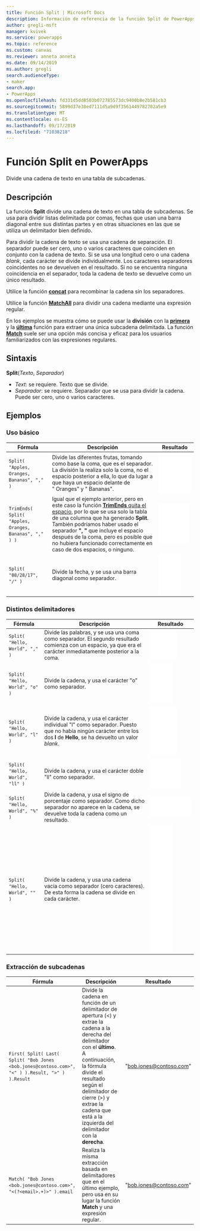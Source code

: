 ```yaml
---
title: Función Split | Microsoft Docs
description: Información de referencia de la función Split de PowerApps, con sintaxis y ejemplos
author: gregli-msft
manager: kvivek
ms.service: powerapps
ms.topic: reference
ms.custom: canvas
ms.reviewer: anneta anneta
ms.date: 09/14/2019
ms.author: gregli
search.audienceType:
- maker
search.app:
- PowerApps
ms.openlocfilehash: fd331d5dd8503b072785573dc9400b8e2b581cb3
ms.sourcegitcommit: 5899d37e38ed7111d5a9d9f3561449782702a5e9
ms.translationtype: MT
ms.contentlocale: es-ES
ms.lasthandoff: 09/17/2019
ms.locfileid: "71038218"
---
```

# <a name="split-function-in-powerapps"></a>Función Split en PowerApps
Divide una cadena de texto en una tabla de subcadenas.

## <a name="description"></a>Descripción
La función **Split** divide una cadena de texto en una tabla de subcadenas.  Se usa para dividir listas delimitada por comas, fechas que usan una barra diagonal entre sus distintas partes y en otras situaciones en las que se utiliza un delimitador bien definido.  

Para dividir la cadena de texto se usa una cadena de separación.  El separador puede ser cero, uno o varios caracteres que coinciden en conjunto con la cadena de texto.  Si se usa una longitud cero o una cadena *blank*, cada carácter se divide individualmente.  Los caracteres separadores coincidentes no se devuelven en el resultado.  Si no se encuentra ninguna coincidencia en el separador, toda la cadena de texto se devuelve como un único resultado.

Utilice la función **[concat](function-concatenate.md)** para recombinar la cadena sin los separadores. 
 
Utilice la función **[MatchAll](function-ismatch.md)** para dividir una cadena mediante una expresión regular.

En los ejemplos se muestra cómo se puede usar la **división** con la **[primera](function-first-last.md)** y la **[última](function-first-last.md)** función para extraer una única subcadena delimitada.  La función **[Match](function-ismatch.md)** suele ser una opción más concisa y eficaz para los usuarios familiarizados con las expresiones regulares.

## <a name="syntax"></a>Sintaxis
**Split**(*Texto*, *Separador*)

* *Text*: se requiere.  Texto que se divide.
* *Separador*: se requiere.  Separador que se usa para dividir la cadena.  Puede ser cero, uno o varios caracteres.

## <a name="examples"></a>Ejemplos

### <a name="basic-usage"></a>Uso básico

| Fórmula | Descripción | Resultado |
| --- | --- | --- |
| `Split( "Apples, Oranges, Bananas", "," )` |Divide las diferentes frutas, tomando como base la coma, que es el separador.  La división la realiza solo la coma, no el espacio posterior a ella, lo que da lugar a que haya un espacio delante de "&nbsp;Oranges" y "&nbsp;Bananas". |<style> img { max-width: none; } </style> ![](media/function-split/fruit1.png) |
| `TrimEnds( Split( "Apples, Oranges, Bananas", "," ) )` |Igual que el ejemplo anterior, pero en este caso la función [**TrimEnds** quita el espacio](function-trim.md), por lo que se usa solo la tabla de una columna que ha generado **Split**. También podríamos haber usado el separador **",&nbsp;"** que incluye el espacio después de la coma, pero es posible que no hubiera funcionado correctamente en caso de dos espacios, o ninguno. |<style> img { max-width: none; } </style> ![](media/function-split/fruit2.png) |
| `Split( "08/28/17", "/" )` |Divide la fecha, y se usa una barra diagonal como separador. |<style> img { max-width: none; } </style> ![](media/function-split/date.png) |

### <a name="different-delimiters"></a>Distintos delimitadores

| Fórmula | Descripción | Resultado |
| --- | --- | --- |
| `Split( "Hello, World", "," )` |Divide las palabras, y se usa una coma como separador.  El segundo resultado comienza con un espacio, ya que era el carácter inmediatamente posterior a la coma. |<style> img { max-width: none; } </style> ![](media/function-split/comma.png) |
| `Split( "Hello, World", "o" )` |Divide la cadena, y usa el carácter "o" como separador. |<style> img { max-width: none; } </style> ![](media/function-split/o.png) |
| `Split( "Hello, World", "l" )` |Divide la cadena, y usa el carácter individual "l" como separador. Puesto que no había ningún carácter entre los dos **l** de **Hello**, se ha devuelto un valor *blank*. |<style> img { max-width: none; } </style> ![](media/function-split/l.png) |
| `Split( "Hello, World", "ll" )` |Divide la cadena, y usa el carácter doble "ll" como separador. |<style> img { max-width: none; } </style> ![](media/function-split/ll.png) |
| `Split( "Hello, World", "%" )` |Divide la cadena, y usa el signo de porcentaje como separador. Como dicho separador no aparece en la cadena, se devuelve toda la cadena como un resultado. |<style> img { max-width: none; } </style> ![](media/function-split/percent.png) |
| `Split( "Hello, World", "" )` |Divide la cadena, y usa una cadena vacía como separador (cero caracteres). De esta forma la cadena se divide en cada carácter. |<style> img { max-width: none; } </style> ![](media/function-split/none.png) |

### <a name="substring-extraction"></a>Extracción de subcadenas

| Fórmula | Descripción | Resultado |
| --- | --- | --- |
| `First( Split( Last( Split( "Bob Jones <bob.jones@contoso.com>", "<" ) ).Result, ">" ) ).Result` | Divide la cadena en función de un delimitador de apertura (<) y extrae la cadena a la derecha del delimitador con el **último**.  A continuación, la fórmula divide el resultado según el delimitador de cierre (>) y extrae la cadena que está a la izquierda del delimitador con la **derecha**. | "bob.jones@contoso.com" |
| `Match( "Bob Jones <bob.jones@contoso.com>", "<(?<email>.+)>" ).email` | Realiza la misma extracción basada en delimitadores que en el último ejemplo, pero usa en su lugar la función **Match** y una expresión regular. | "bob.jones@contoso.com" |

